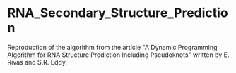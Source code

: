 # RNA_Secondary_Structure_Prediction
Reproduction of the algorithm from the article "A Dynamic Programming Algorithm for RNA Structure Prediction Including Pseudoknots" written by E. Rivas and S.R. Eddy.
